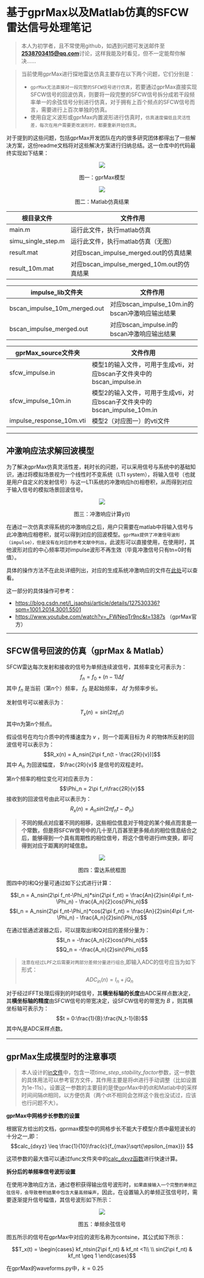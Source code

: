 # 基于gprMax以及Matlab仿真的SFCW雷达信号处理笔记

>本人为初学者，且不常使用github，如遇到问题可发送邮件至**2538703415@qq.com**讨论，这样我能及时看见，但不一定能帮你解决……

> 当前使用gprMax进行探地雷达仿真主要存在以下两个问题，它们分别是：
> - `gprMax无法直接对一段完整的SFCW信号进行仿真`，若要通过gprMax直接实现SFCW信号的回波仿真，则要将一段完整的SFCW信号拆分成若干段频率单一的余弦信号分别进行仿真，对于拥有上百个频点的SFCW信号而言，需要进行上百次单独的仿真。
> - 使用自定义波形或gprMax内置波形进行仿真时，`仿真速度偏低且灵活性差，每次在用户需要更改波形时，都要重新开始仿真`。

对于提到的这些问题，包括gprMax开发团队在内的很多研究团体都得出了一些解决方案，这份readme文档将对这些解决方案进行归纳总结。这一仓库中的代码最终实现如下结果：

<p style="text-align:center">
    <img src='.\images\model.png'>
</p>
<p style="text-align:center">图一：gprMax模型</p>

<p style="text-align:center">
    <img src='.\images\result.png'>
</p>
<p style="text-align:center">图二：Matlab仿真结果</p>


|   根目录文件    |   文件作用    |
|   ----   |   ----         |
|main.m       |运行此文件，执行matlab仿真|
|simu_single_step.m       |运行此文件，执行matlab仿真（无图）|
|result.mat       |对应bscan_impulse_merged.out的仿真结果|
|result_10m.mat       |对应bscan_impulse_merged_10m.out的仿真结果|

|   impulse_lib文件夹    |   文件作用    |
|   ----   |   ----         |
|bscan_impulse_10m_merged.out       |对应bscan_impulse_10m.in的bscan冲激响应输出结果|
|bscan_impulse_merged.out       |对应bscan_impulse.in的bscan冲激响应输出结果|

|   gprMax_source文件夹    |   文件作用    |
|   ----   |   ----         |
|sfcw_impulse.in      |模型1的输入文件，可用于生成vti，对应bscan子文件夹中的bscan_impulse.in|
|sfcw_impulse_10m.in      |模型2的输入文件，可用于生成vti，对应bscan子文件夹中的bscan_impulse_10m.in|
|impulse_response_10m.vti     |模型2（对应图一）的vti文件|

---

## 冲激响应法求解回波模型

为了解决gprMax仿真灵活性差，耗时长的问题，可以采用信号与系统中的基础知识，通过将模拟场景视为一个线性时不变系统（LTI system），将输入信号（也就是用户自定义的发射信号）与这一LTI系统的冲激响应h(t)相卷积，从而得到对应于输入信号的模拟场景回波信号。

<p style="text-align:center">
    <img src='.\images\lti-system.png'>
</p>
<p style="text-align:center">图三：冲激响应计算y(t)</p>

在通过一次仿真求得系统的冲激响应之后，用户只需要在matlab中将输入信号与此冲激响应相卷积，就可以得到对应的回波模型。`gprMax提供了冲激信号波形（impulse），但是没有在对应的参考文献中列出`，此波形可以直接使用，在使用时，其他波形对应的中心频率项对impulse波形不再生效（毕竟冲激信号只有tn=0时有值）。

具体的操作方法不在此处详细列出，对应的生成系统冲激响应的文件在<a href='.\gprMax_source\sfcw_impulse.in'>此处</a>可以查看。

这一部分的具体操作可参考：
    
- https://blog.csdn.net/l_jsaphsj/article/details/127530336?spm=1001.2014.3001.5501
- https://www.youtube.com/watch?v=_FWNeqTr9nc&t=1387s （gprMax官方）

---

## SFCW信号回波的仿真（gprMax & Matlab）

SFCW雷达每次发射和接收的信号为单频连续波信号，其频率变化可表示为：
$$f_n = f_0 + (n-1)\Delta f$$
其中 $f_n$ 是当前（第n个）频率， $f_0$ 是起始频率， $\Delta f$ 为频率步长。

发射信号可以被表示为：
$$T_x(n) = sin(2\pi f_nt)$$
其中n为第n个频点。

假设信号在均匀介质中的传播速度为 $v$ ，则一个距离目标为 $R$ 的物体所反射的回波信号可以表示为：
$$R_x(n) = A_nsin[2\pi f_n(t - \frac{2R}{v})]$$
其中 $A_n$ 为回波幅度， $\frac{2R}{v}$ 是信号的双程走时。

第n个频率的相位变化可对应表示为：
$$\Phi_n = 2\pi f_n\frac{2R}{v}$$
接收到的回波信号由此可以表示为：
$$R_x(n) = A_nsin(2\pi f_nt - \Phi_n)$$

>**不同的频点对应着不同的相移，这些相位信息对于特定的某个频点而言是一个常数，但是将SFCW信号中的几十至几百甚至更多频点的相位信息结合之后，能够得到一个具有周期性的相位信号，将这个信号进行ifft变换，即可得到对应于距离的时域信息。**

<p style="text-align:center">
    <img src='.\images\systemStructure.png'>
</p>
<p style="text-align:center">图四：雷达系统框图</p>

图四中的I和Q分量可通过如下公式进行计算：

$$I_n = A_nsin(2\pi f_nt-\Phi_n)*sin(2\pi f_nt) = \frac{An}{2}sin(4\pi f_nt-\Phi_n) - \frac{A_n}{2}cos(\Phi_n)$$
$$I_n = A_nsin(2\pi f_nt-\Phi_n)*cos(2\pi f_nt) = \frac{An}{2}sin(4\pi f_nt-\Phi_n) - \frac{A_n}{2}sin(\Phi_n)$$

在通过低通滤波器之后，可以提取出I和Q对应的差频分量为：
$$I_n = -\frac{A_n}{2}cos(\Phi_n)$$
$$Q_n = -\frac{A_n}{2}sin(\Phi_n)$$
> `注意在经过LPF之后需要对两部分差频分量进行组合`,即输入ADC的信号应当为如下形式：
> $$ADC_{in}(n) = I_n + jQ_n$$

对于经过IFFT处理后得到的时域信号，其**横坐标轴的长度**由ADC采样点数决定，其**横坐标轴的精度**由SFCW信号的带宽决定，设SFCW信号的带宽为 $B$ ，则其横坐标轴可表示为：
$$t = 0:\frac{1}{B}:\frac{N_t-1}{B}$$
其中$N_t$是ADC采样点数。

---

## gprMax生成模型时的注意事项

>本人设计的<a href='.\gprMax_source\sfcw_impulse.in'>in文件</a>中，包含一项*time_step_stability_factor*参数，这一参数的具体用法可以参考官方文件，其作用主要是将dt进行手动调整（比如设置为1e-11s）。设置这一参数的主要目的是使gprMax中的dt和Matlab中的采样时间间隔dt相同，以方便仿真（两个dt不相同会怎样这个我也没试过，应该也行问题不大）。

**gprMax中网格步长参数的设置**

根据官方给出的文档，gprmax模型中的网格步长不能大于模型介质中最短波长的十分之一,即：
$$calc_{dxyz} \leq \frac{1}{10}\frac{c}{f_{max}\sqrt{\epsilon_{max}}} $$

这项参数的最大值可以通过func文件夹中的<a href='.\gprMax_source\sfcw_impulse.in'>calc_dxyz函数</a>进行快速计算。

**拆分后的单频率信号波形设置**

在使用冲激响应方法，通过卷积获得输出信号波形时，`如果直接输入一个完整的单频正弦信号，会导致卷积结果中包含大量高频噪声`，因此，在设置输入的单频正弦信号时，需要逐渐提升信号幅值，其信号波形如下所示：

<p style="text-align:center">
    <img src='.\images\single_sine.png'>
</p>
<p style="text-align:center">图五：单频余弦信号</p>

图五所示的信号在gprMax中对应的波形名称为contsine，其公式如下所示：

$$T_x(t) = \begin{cases}
    kf_ntsin(2\pi f_nt) & kf_nt <1\\
    \\
    sin(2\pi f_nt) & kf_nt \geq 1
\end{cases}$$

在gprMax的waveforms.py中，$k = 0.25$